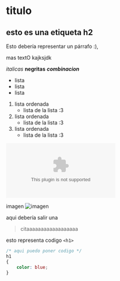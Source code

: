 # titulo
<!-- el # llega hasta 6, y simboliza el número de etiqueta h que estamos ocupando -->
## esto es una etiqueta h2

Esto debería representar un párrafo :), 

mas textO kajksjdk

*italicas* **negritas** ***combinacion***
- lista
- lista
- lista
1. lista ordenada
    - lista de la lista :3
2. lista ordenada
    - lista de la lista :3
3. lista ordenada
    - lista de la lista :3

![link](www.facebook.com)

imagen 
![imagen](https://i.pinimg.com/564x/49/3f/d6/493fd6f6a2151a08b2f860dd1776b952.jpg)

aqui debería salir una
> citaaaaaaaaaaaaaaaaaa

esto representa codigo `<h1>`

```css
/* aqui puedo poner codigo */
h1
{
    color: blue;
}
```